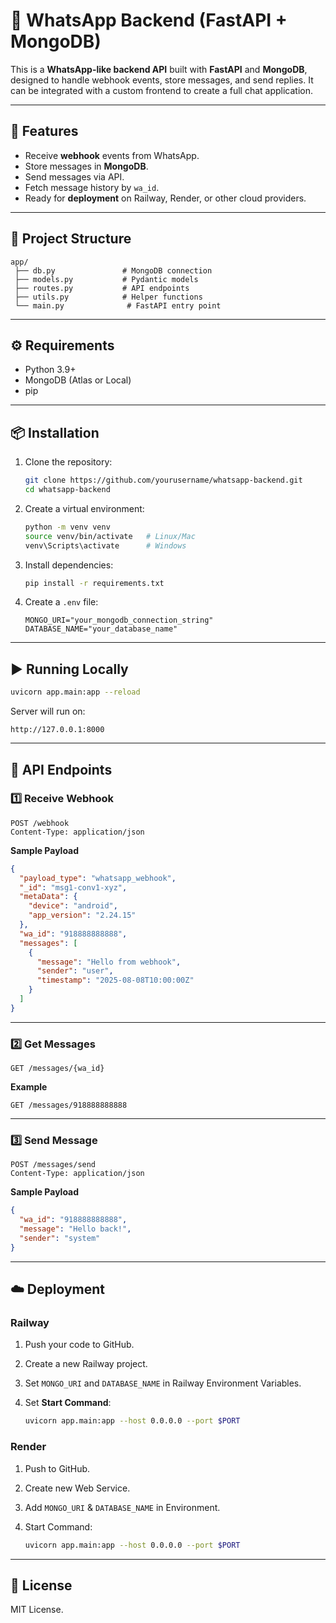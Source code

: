 # 📱 WhatsApp Backend (FastAPI + MongoDB)

This is a **WhatsApp-like backend API** built with **FastAPI** and **MongoDB**, designed to handle webhook events, store messages, and send replies.
It can be integrated with a custom frontend to create a full chat application.

---

## 🚀 Features

* Receive **webhook** events from WhatsApp.
* Store messages in **MongoDB**.
* Send messages via API.
* Fetch message history by `wa_id`.
* Ready for **deployment** on Railway, Render, or other cloud providers.

---

## 🐂 Project Structure

```
app/
 ├── db.py               # MongoDB connection
 ├── models.py           # Pydantic models
 ├── routes.py           # API endpoints
 ├── utils.py            # Helper functions
 └── main.py              # FastAPI entry point
```

---

## ⚙️ Requirements

* Python 3.9+
* MongoDB (Atlas or Local)
* pip

---

## 📦 Installation

1. Clone the repository:

   ```bash
   git clone https://github.com/yourusername/whatsapp-backend.git
   cd whatsapp-backend
   ```

2. Create a virtual environment:

   ```bash
   python -m venv venv
   source venv/bin/activate   # Linux/Mac
   venv\Scripts\activate      # Windows
   ```

3. Install dependencies:

   ```bash
   pip install -r requirements.txt
   ```

4. Create a `.env` file:

   ```env
   MONGO_URI="your_mongodb_connection_string"
   DATABASE_NAME="your_database_name"
   ```

---

## ▶️ Running Locally

```bash
uvicorn app.main:app --reload
```

Server will run on:

```
http://127.0.0.1:8000
```

---

## 🔌 API Endpoints

### 1️⃣ Receive Webhook

```http
POST /webhook
Content-Type: application/json
```

**Sample Payload**

```json
{
  "payload_type": "whatsapp_webhook",
  "_id": "msg1-conv1-xyz",
  "metaData": {
    "device": "android",
    "app_version": "2.24.15"
  },
  "wa_id": "918888888888",
  "messages": [
    {
      "message": "Hello from webhook",
      "sender": "user",
      "timestamp": "2025-08-08T10:00:00Z"
    }
  ]
}
```

---

### 2️⃣ Get Messages

```http
GET /messages/{wa_id}
```

**Example**

```
GET /messages/918888888888
```

---

### 3️⃣ Send Message

```http
POST /messages/send
Content-Type: application/json
```

**Sample Payload**

```json
{
  "wa_id": "918888888888",
  "message": "Hello back!",
  "sender": "system"
}
```

---

## ☁️ Deployment

### **Railway**

1. Push your code to GitHub.
2. Create a new Railway project.
3. Set `MONGO_URI` and `DATABASE_NAME` in Railway Environment Variables.
4. Set **Start Command**:

   ```bash
   uvicorn app.main:app --host 0.0.0.0 --port $PORT
   ```

### **Render**

1. Push to GitHub.
2. Create new Web Service.
3. Add `MONGO_URI` & `DATABASE_NAME` in Environment.
4. Start Command:

   ```bash
   uvicorn app.main:app --host 0.0.0.0 --port $PORT
   ```

---

## 📜 License

MIT License.
